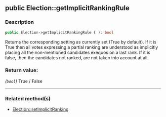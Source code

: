 ## public Election::getImplicitRankingRule

### Description    

```php
public Election->getImplicitRankingRule ( ): bool
```

Returns the corresponding setting as currently set (True by default).
If it is True then all votes expressing a partial ranking are understood as implicitly placing all the non-mentioned candidates exequos on a last rank.
If it is false, then the candidates not ranked, are not taken into account at all.
    

### Return value:   

*(```bool```)* True / False


---------------------------------------

### Related method(s)      

* [Election::setImplicitRanking](../Election%20Class/public%20Election--setImplicitRanking.md)    
